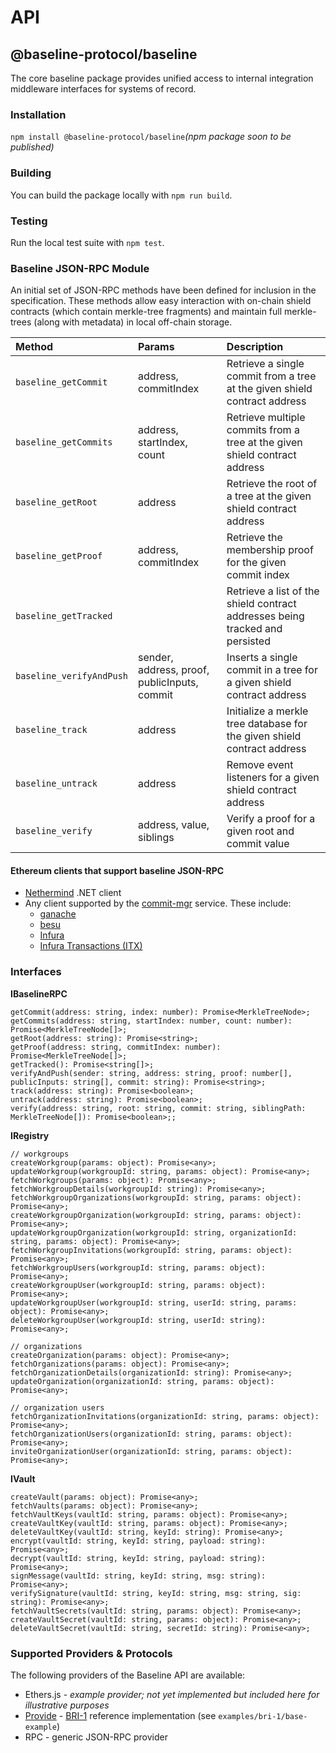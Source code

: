 # API

## @baseline-protocol/baseline

The core baseline package provides unified access to internal integration middleware interfaces for systems of record.  

### Installation

`npm install @baseline-protocol/baseline`_\(npm package soon to be published\)_

### Building

You can build the package locally with `npm run build`.

### Testing

Run the local test suite with `npm test`.

### Baseline JSON-RPC Module

An initial set of JSON-RPC methods have been defined for inclusion in the specification. These methods allow easy interaction with on-chain shield contracts \(which contain merkle-tree fragments\) and maintain full merkle-trees \(along with metadata\) in local off-chain storage.

| Method | Params | Description |
| :--- | :--- | :--- |
| `baseline_getCommit` | address, commitIndex | Retrieve a single commit from a tree at the given shield contract address |
| `baseline_getCommits` | address, startIndex, count | Retrieve multiple commits from a tree at the given shield contract address |
| `baseline_getRoot` | address | Retrieve the root of a tree at the given shield contract address |
| `baseline_getProof` | address, commitIndex | Retrieve the membership proof for the given commit index |
| `baseline_getTracked` |  | Retrieve a list of the shield contract addresses being tracked and persisted |
| `baseline_verifyAndPush` | sender, address, proof, publicInputs, commit | Inserts a single commit in a tree for a given shield contract address |
| `baseline_track` | address | Initialize a merkle tree database for the given shield contract address |
| `baseline_untrack` | address | Remove event listeners for a given shield contract address |
| `baseline_verify` | address, value, siblings | Verify a proof for a given root and commit value |

#### Ethereum clients that support baseline JSON-RPC

* [Nethermind](https://github.com/NethermindEth/nethermind) .NET client
* Any client supported by the [commit-mgr](https://github.com/ethereum-oasis/baseline/tree/master/examples/bri-2/commit-mgr) service. These include:
  * [ganache](https://github.com/trufflesuite/ganache)
  * [besu](https://github.com/hyperledger/besu)
  * [Infura](https://infura.io/docs/ethereum)
  * [Infura Transactions \(ITX\)](https://infura.io/docs/transactions)

### Interfaces

**IBaselineRPC**

```text
getCommit(address: string, index: number): Promise<MerkleTreeNode>;
getCommits(address: string, startIndex: number, count: number): Promise<MerkleTreeNode[]>;
getRoot(address: string): Promise<string>;
getProof(address: string, commitIndex: number): Promise<MerkleTreeNode[]>;
getTracked(): Promise<string[]>;
verifyAndPush(sender: string, address: string, proof: number[], publicInputs: string[], commit: string): Promise<string>;
track(address: string): Promise<boolean>;
untrack(address: string): Promise<boolean>;
verify(address: string, root: string, commit: string, siblingPath: MerkleTreeNode[]): Promise<boolean>;;
```

**IRegistry**

```text
// workgroups
createWorkgroup(params: object): Promise<any>;
updateWorkgroup(workgroupId: string, params: object): Promise<any>;
fetchWorkgroups(params: object): Promise<any>;
fetchWorkgroupDetails(workgroupId: string): Promise<any>;
fetchWorkgroupOrganizations(workgroupId: string, params: object): Promise<any>;
createWorkgroupOrganization(workgroupId: string, params: object): Promise<any>;
updateWorkgroupOrganization(workgroupId: string, organizationId: string, params: object): Promise<any>;
fetchWorkgroupInvitations(workgroupId: string, params: object): Promise<any>;
fetchWorkgroupUsers(workgroupId: string, params: object): Promise<any>;
createWorkgroupUser(workgroupId: string, params: object): Promise<any>;
updateWorkgroupUser(workgroupId: string, userId: string, params: object): Promise<any>;
deleteWorkgroupUser(workgroupId: string, userId: string): Promise<any>;

// organizations
createOrganization(params: object): Promise<any>;
fetchOrganizations(params: object): Promise<any>;
fetchOrganizationDetails(organizationId: string): Promise<any>;
updateOrganization(organizationId: string, params: object): Promise<any>;

// organization users
fetchOrganizationInvitations(organizationId: string, params: object): Promise<any>;
fetchOrganizationUsers(organizationId: string, params: object): Promise<any>;
inviteOrganizationUser(organizationId: string, params: object): Promise<any>;
```

**IVault**

```text
createVault(params: object): Promise<any>;
fetchVaults(params: object): Promise<any>;
fetchVaultKeys(vaultId: string, params: object): Promise<any>;
createVaultKey(vaultId: string, params: object): Promise<any>;
deleteVaultKey(vaultId: string, keyId: string): Promise<any>;
encrypt(vaultId: string, keyId: string, payload: string): Promise<any>;
decrypt(vaultId: string, keyId: string, payload: string): Promise<any>;
signMessage(vaultId: string, keyId: string, msg: string): Promise<any>;
verifySignature(vaultId: string, keyId: string, msg: string, sig: string): Promise<any>;
fetchVaultSecrets(vaultId: string, params: object): Promise<any>;
createVaultSecret(vaultId: string, params: object): Promise<any>;
deleteVaultSecret(vaultId: string, secretId: string): Promise<any>;
```

### Supported Providers & Protocols

The following providers of the Baseline API are available:

* Ethers.js - _example provider; not yet implemented but included here for illustrative purposes_
* [Provide](https://provide.services) - [BRI-1](../../bri/bri-1/) reference implementation \(see `examples/bri-1/base-example`\)
* RPC - generic JSON-RPC provider

